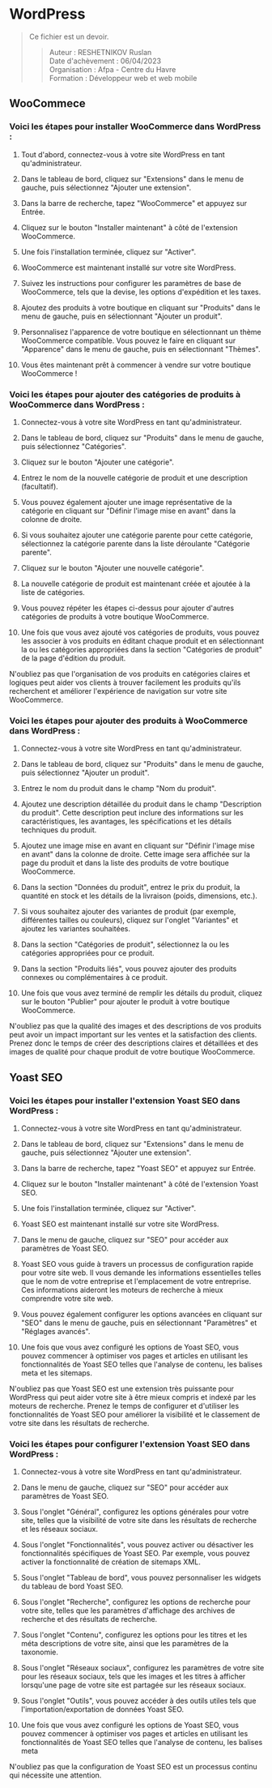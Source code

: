 # WordPress

> Ce fichier est un devoir.  
>> Auteur : RESHETNIKOV Ruslan  
>> Date d'achèvement : 06/04/2023  
>> Organisation : Afpa - Centre du Havre  
>> Formation : Développeur web et web mobile

## WooCommece

### Voici les étapes pour installer WooCommerce dans WordPress : 


1. Tout d'abord, connectez-vous à votre site WordPress en tant qu'administrateur. 

2. Dans le tableau de bord, cliquez sur "Extensions" dans le menu de gauche, puis sélectionnez "Ajouter une extension". 

3. Dans la barre de recherche, tapez "WooCommerce" et appuyez sur Entrée. 

4. Cliquez sur le bouton "Installer maintenant" à côté de l'extension WooCommerce. 

5. Une fois l'installation terminée, cliquez sur "Activer". 

6. WooCommerce est maintenant installé sur votre site WordPress. 

7. Suivez les instructions pour configurer les paramètres de base de WooCommerce, tels que la devise, les options d'expédition et les taxes. 

8. Ajoutez des produits à votre boutique en cliquant sur "Produits" dans le menu de gauche, puis en sélectionnant "Ajouter un produit". 

9. Personnalisez l'apparence de votre boutique en sélectionnant un thème WooCommerce compatible. Vous pouvez le faire en cliquant sur "Apparence" dans le menu de gauche, puis en sélectionnant "Thèmes". 

10. Vous êtes maintenant prêt à commencer à vendre sur votre boutique WooCommerce ! 

### Voici les étapes pour ajouter des catégories de produits à WooCommerce dans WordPress : 

1. Connectez-vous à votre site WordPress en tant qu'administrateur. 

2. Dans le tableau de bord, cliquez sur "Produits" dans le menu de gauche, puis sélectionnez "Catégories". 

3. Cliquez sur le bouton "Ajouter une catégorie". 

4. Entrez le nom de la nouvelle catégorie de produit et une description (facultatif). 

5. Vous pouvez également ajouter une image représentative de la catégorie en cliquant sur "Définir l'image mise en avant" dans la colonne de droite. 

6. Si vous souhaitez ajouter une catégorie parente pour cette catégorie, sélectionnez la catégorie parente dans la liste déroulante "Catégorie parente". 

7. Cliquez sur le bouton "Ajouter une nouvelle catégorie". 

8. La nouvelle catégorie de produit est maintenant créée et ajoutée à la liste de catégories. 

9. Vous pouvez répéter les étapes ci-dessus pour ajouter d'autres catégories de produits à votre boutique WooCommerce. 

10. Une fois que vous avez ajouté vos catégories de produits, vous pouvez les associer à vos produits en éditant chaque produit et en sélectionnant la ou les catégories appropriées dans la section "Catégories de produit" de la page d'édition du produit. 

N'oubliez pas que l'organisation de vos produits en catégories claires et logiques peut aider vos clients à trouver facilement les produits qu'ils recherchent et améliorer l'expérience de navigation sur votre site WooCommerce. 

### Voici les étapes pour ajouter des produits à WooCommerce dans WordPress : 

1. Connectez-vous à votre site WordPress en tant qu'administrateur. 

2. Dans le tableau de bord, cliquez sur "Produits" dans le menu de gauche, puis sélectionnez "Ajouter un produit". 

3. Entrez le nom du produit dans le champ "Nom du produit". 

4. Ajoutez une description détaillée du produit dans le champ "Description du produit". Cette description peut inclure des informations sur les caractéristiques, les avantages, les spécifications et les détails techniques du produit. 

5. Ajoutez une image mise en avant en cliquant sur "Définir l'image mise en avant" dans la colonne de droite. Cette image sera affichée sur la page du produit et dans la liste des produits de votre boutique WooCommerce. 

6. Dans la section "Données du produit", entrez le prix du produit, la quantité en stock et les détails de la livraison (poids, dimensions, etc.). 

7. Si vous souhaitez ajouter des variantes de produit (par exemple, différentes tailles ou couleurs), cliquez sur l'onglet "Variantes" et ajoutez les variantes souhaitées. 

8. Dans la section "Catégories de produit", sélectionnez la ou les catégories appropriées pour ce produit. 

9. Dans la section "Produits liés", vous pouvez ajouter des produits connexes ou complémentaires à ce produit. 

10. Une fois que vous avez terminé de remplir les détails du produit, cliquez sur le bouton "Publier" pour ajouter le produit à votre boutique WooCommerce. 

N'oubliez pas que la qualité des images et des descriptions de vos produits peut avoir un impact important sur les ventes et la satisfaction des clients. Prenez donc le temps de créer des descriptions claires et détaillées et des images de qualité pour chaque produit de votre boutique WooCommerce. 

## Yoast SEO
### Voici les étapes pour installer l'extension Yoast SEO dans WordPress : 

1. Connectez-vous à votre site WordPress en tant qu'administrateur. 

2. Dans le tableau de bord, cliquez sur "Extensions" dans le menu de gauche, puis sélectionnez "Ajouter une extension". 

3. Dans la barre de recherche, tapez "Yoast SEO" et appuyez sur Entrée. 

4. Cliquez sur le bouton "Installer maintenant" à côté de l'extension Yoast SEO. 

5. Une fois l'installation terminée, cliquez sur "Activer". 

6. Yoast SEO est maintenant installé sur votre site WordPress. 

7. Dans le menu de gauche, cliquez sur "SEO" pour accéder aux paramètres de Yoast SEO. 

8. Yoast SEO vous guide à travers un processus de configuration rapide pour votre site web. Il vous demande les informations essentielles telles que le nom de votre entreprise et l'emplacement de votre entreprise. Ces informations aideront les moteurs de recherche à mieux comprendre votre site web. 

9. Vous pouvez également configurer les options avancées en cliquant sur "SEO" dans le menu de gauche, puis en sélectionnant "Paramètres" et "Réglages avancés". 

10. Une fois que vous avez configuré les options de Yoast SEO, vous pouvez commencer à optimiser vos pages et articles en utilisant les fonctionnalités de Yoast SEO telles que l'analyse de contenu, les balises meta et les sitemaps. 

N'oubliez pas que Yoast SEO est une extension très puissante pour WordPress qui peut aider votre site à être mieux compris et indexé par les moteurs de recherche. Prenez le temps de configurer et d'utiliser les fonctionnalités de Yoast SEO pour améliorer la visibilité et le classement de votre site dans les résultats de recherche. 

### Voici les étapes pour configurer l'extension Yoast SEO dans WordPress : 

1. Connectez-vous à votre site WordPress en tant qu'administrateur. 

2. Dans le menu de gauche, cliquez sur "SEO" pour accéder aux paramètres de Yoast SEO. 

3. Sous l'onglet "Général", configurez les options générales pour votre site, telles que la visibilité de votre site dans les résultats de recherche et les réseaux sociaux. 

4. Sous l'onglet "Fonctionnalités", vous pouvez activer ou désactiver les fonctionnalités spécifiques de Yoast SEO. Par exemple, vous pouvez activer la fonctionnalité de création de sitemaps XML. 

5. Sous l'onglet "Tableau de bord", vous pouvez personnaliser les widgets du tableau de bord Yoast SEO. 

6. Sous l'onglet "Recherche", configurez les options de recherche pour votre site, telles que les paramètres d'affichage des archives de recherche et des résultats de recherche. 

7. Sous l'onglet "Contenu", configurez les options pour les titres et les méta descriptions de votre site, ainsi que les paramètres de la taxonomie. 

8. Sous l'onglet "Réseaux sociaux", configurez les paramètres de votre site pour les réseaux sociaux, tels que les images et les titres à afficher lorsqu'une page de votre site est partagée sur les réseaux sociaux. 

9. Sous l'onglet "Outils", vous pouvez accéder à des outils utiles tels que l'importation/exportation de données Yoast SEO. 

10. Une fois que vous avez configuré les options de Yoast SEO, vous pouvez commencer à optimiser vos pages et articles en utilisant les fonctionnalités de Yoast SEO telles que l'analyse de contenu, les balises meta 

N'oubliez pas que la configuration de Yoast SEO est un processus continu qui nécessite une attention.